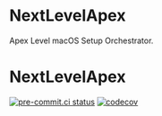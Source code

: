 # NextLevelApex

Apex Level macOS Setup Orchestrator.

# NextLevelApex

[![pre-commit.ci status](https://results.pre-commit.ci/badge/github/Doogie201/NextLevelApex/main.svg)](https://results.pre-commit.ci/latest/github/Doogie201/NextLevelApex/main)
[![codecov](https://codecov.io/gh/Doogie201/NextLevelApex/branch/main/graph/badge.svg)](https://codecov.io/gh/Doogie201/NextLevelApex)
